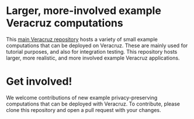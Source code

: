 # Larger, more-involved example Veracruz computations

This [main Veracruz repository](https://github.com/veracruz-project/veracruz) hosts a variety of small example computations that can be deployed on Veracruz.
These are mainly used for tutorial purposes, and also for integration testing.
This repository hosts larger, more realistic, and more involved example Veracruz applications.

# Get involved!

We welcome contributions of new example privacy-preserving computations that can be deployed with Veracruz.
To contribute, please clone this repository and open a pull request with your changes.
